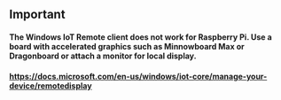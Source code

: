 ## Important
#### The Windows IoT Remote client does not work for Raspberry Pi. Use a board with accelerated graphics such as Minnowboard Max or Dragonboard or attach a monitor for local display.
#### https://docs.microsoft.com/en-us/windows/iot-core/manage-your-device/remotedisplay
